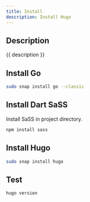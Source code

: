 ```yaml
---
title: Install
description: Install Hugo
---
```


## Description

{{ description }}


## Install Go

```bash
sudo snap install go --classic
```

## Install Dart SaSS

Install SaSS in project directory.

```bash
npm install sass
```

## Install Hugo

```bash
sudo snap install hugo
```

## Test

```bash
hugo version
```

